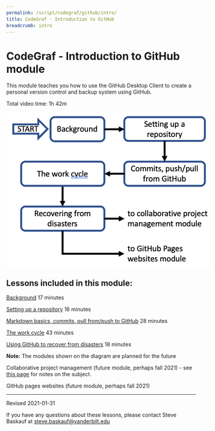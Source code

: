 ```yaml
---
permalink: /script/codegraf/github/intro/
title: CodeGraf - Introduction to GitHub
breadcrumb: intro
---
```


# CodeGraf - Introduction to GitHub module

This module teaches you how to use the GitHub Desktop Client to create a personal version control and backup system using GitHub.

Total video time: 1h 42m

<!-- Save for Web Slices (githubintro.png) -->
<div style="position:relative; left:0px; top:0px; width:542px; height:411px;">
	<div style="position:absolute; left:0px; top:0px; width:542px; height:14px;">
		<img src="images/githubintro_01.gif" width="542" height="14" alt="">
	</div>
	<div style="position:absolute; left:0px; top:14px; width:15px; height:397px;">
		<img src="images/githubintro_02.gif" width="15" height="397" alt="">
	</div>
	<div style="position:absolute; left:15px; top:14px; width:92px; height:62px;">
		<a href="../../015"
			onmouseover="window.status='begin introductory lesson';  return true;"
			onmouseout="window.status='';  return true;">
			<img src="images/githubintro_03.gif" width="92" height="62" border="0" alt="begin introductory lesson"></a>
	</div>
	<div style="position:absolute; left:107px; top:14px; width:9px; height:117px;">
		<img src="images/githubintro_04.gif" width="9" height="117" alt="">
	</div>
	<div style="position:absolute; left:116px; top:14px; width:142px; height:62px;">
		<a href="../../015"
			onmouseover="window.status='GitHub background lesson';  return true;"
			onmouseout="window.status='';  return true;">
			<img src="images/githubintro_05.gif" width="142" height="62" border="0" alt="GitHub background lesson"></a>
	</div>
	<div style="position:absolute; left:258px; top:14px; width:54px; height:397px;">
		<img src="images/githubintro_06.gif" width="54" height="397" alt="">
	</div>
	<div style="position:absolute; left:312px; top:14px; width:213px; height:62px;">
		<a href="../../016"
			onmouseover="window.status='Setting up a repository lesson';  return true;"
			onmouseout="window.status='';  return true;">
			<img src="images/githubintro_07.gif" width="213" height="62" border="0" alt="Setting up a repository lesson"></a>
	</div>
	<div style="position:absolute; left:525px; top:14px; width:17px; height:236px;">
		<img src="images/githubintro_08.gif" width="17" height="236" alt="">
	</div>
	<div style="position:absolute; left:15px; top:76px; width:92px; height:55px;">
		<img src="images/githubintro_09.gif" width="92" height="55" alt="">
	</div>
	<div style="position:absolute; left:116px; top:76px; width:142px; height:55px;">
		<img src="images/githubintro_10.gif" width="142" height="55" alt="">
	</div>
	<div style="position:absolute; left:312px; top:76px; width:213px; height:55px;">
		<img src="images/githubintro_11.gif" width="213" height="55" alt="">
	</div>
	<div style="position:absolute; left:15px; top:131px; width:26px; height:280px;">
		<img src="images/githubintro_12.gif" width="26" height="280" alt="">
	</div>
	<div style="position:absolute; left:41px; top:131px; width:217px; height:65px;">
		<a href="../../018"
			onmouseover="window.status='The work cycle lesson';  return true;"
			onmouseout="window.status='';  return true;">
			<img src="images/githubintro_13.gif" width="217" height="65" border="0" alt="The work cycle lesson"></a>
	</div>
	<div style="position:absolute; left:312px; top:131px; width:213px; height:65px;">
		<a href="../../017"
			onmouseover="window.status='Commits and push/pull from GitHub lesson';  return true;"
			onmouseout="window.status='';  return true;">
			<img src="images/githubintro_14.gif" width="213" height="65" border="0" alt="Commits and push/pull from GitHub lesson"></a>
	</div>
	<div style="position:absolute; left:41px; top:196px; width:217px; height:54px;">
		<img src="images/githubintro_15.gif" width="217" height="54" alt="">
	</div>
	<div style="position:absolute; left:312px; top:196px; width:213px; height:54px;">
		<img src="images/githubintro_16.gif" width="213" height="54" alt="">
	</div>
	<div style="position:absolute; left:41px; top:250px; width:217px; height:65px;">
		<a href="../../019"
			onmouseover="window.status='GitHub to recover from disasters lesson';  return true;"
			onmouseout="window.status='';  return true;">
			<img src="images/githubintro_17.gif" width="217" height="65" border="0" alt="GitHub to recover from disasters lesson"></a>
	</div>
	<div style="position:absolute; left:312px; top:250px; width:230px; height:65px;">
		<img src="images/githubintro_18.gif" width="230" height="65" alt="">
	</div>
	<div style="position:absolute; left:41px; top:315px; width:217px; height:96px;">
		<img src="images/githubintro_19.gif" width="217" height="96" alt="">
	</div>
	<div style="position:absolute; left:312px; top:315px; width:230px; height:31px;">
		<img src="images/githubintro_20.gif" width="230" height="31" alt="">
	</div>
	<div style="position:absolute; left:312px; top:346px; width:230px; height:65px;">
		<img src="images/githubintro_21.gif" width="230" height="65" alt="">
	</div>
</div>
<!-- End Save for Web Slices -->


## Lessons included in this module:

[Background](../../015) 17 minutes

[Setting up a repository](../../016) 16 minutes

[Markdown basics, commits, pull from/push to GitHub](../../017) 28 minutes

[The work cycle](../../018) 43 minutes

[Using GitHub to recover from disasters](../../019) 18 minutes

**Note:** The modules shown on the diagram are planned for the future

Collaborative project management (future module, perhaps fall 2021) - see [this page](../../../../manage/control/github/branch/) for notes on the subject.

GitHub pages websites (future module, perhaps fall 2021)

----

Revised 2021-01-31

If you have any questions about these lessons, please contact Steve Baskauf at [steve.baskauf@vanderbilt.edu](mailto:steve.baskauf@vanderbilt.edu)
